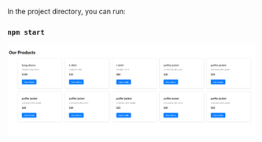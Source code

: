 In the project directory, you can run:

### `npm start`

![displays products](./github_images/displays_products.png)
